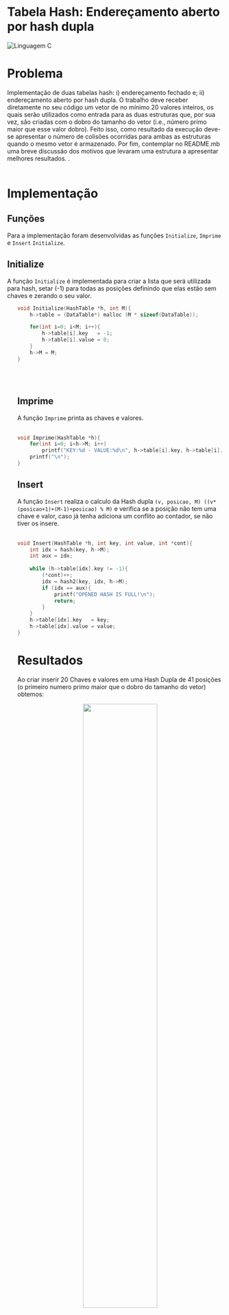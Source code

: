 # Tabela Hash: Endereçamento aberto por hash dupla

![Linguagem C](https://img.shields.io/badge/Linguagem-C-green.svg)


<h1> Problema</h1>

Implementação de duas tabelas hash: i) endereçamento fechado e; ii) endereçamento aberto por hash dupla. O trabalho deve receber diretamente no seu código um vetor de no mínimo 20 valores inteiros, os quais serão utilizados como entrada  para as duas estruturas que, por sua vez, são criadas com o dobro do tamanho do vetor (i.e., número primo maior que esse valor dobro). Feito isso, como resultado da execução deve-se apresentar o número de colisões ocorridas para ambas as estruturas quando o mesmo vetor é armazenado. Por fim, contemplar no README.mb uma breve discussão dos motivos que levaram uma estrutura a apresentar melhores resultados. .
<br></br>

<h1>Implementação </h1>
<h2>Funções</h2>
Para a implementação foram desenvolvidas as funções <code>Initialize</code>, <code>Imprime</code> e <code>Insert</code>  <code>Initialize</code>.
<h2>Initialize</h2>
A função <code>Initialize</code> é implementada para criar a lista que será utilizada para hash, setar (-1) para todas as posições definindo que elas estão sem chaves e zerando o seu valor.
<ul>

```   C
void Initialize(HashTable *h, int M){
	h->table = (DataTable*) malloc (M * sizeof(DataTable));

	for(int i=0; i<M; i++){
		h->table[i].key   = -1;
		h->table[i].value = 0;
	}
	h->M = M;
}
 ```
<br></br>
<h2>Imprime</h2>
A função <code>Imprime</code> printa as chaves e valores.
<br></br>

```   C
void Imprime(HashTable *h){
	for(int i=0; i<h->M; i++)
		printf("KEY:%d - VALUE:%d\n", h->table[i].key, h->table[i].value);
	printf("\n");
}
 ```
<h2>Insert</h2>
A função <code>Insert</code> realiza o calculo da Hash dupla <code>(v, posicao, M) ((v*(posicao+1)+(M-1)+posicao) % M)</code> e verifica se a posição não tem uma chave e valor, caso já tenha adiciona um conflito ao contador, se não tiver os insere.
<br></br>

```   C
void Insert(HashTable *h, int key, int value, int *cont){
	int idx = hash(key, h->M);
	int aux = idx;
	
	while (h->table[idx].key != -1){
		(*cont)++;
		idx = hash2(key, idx, h->M);
		if (idx == aux){
			printf("OPENED HASH IS FULL!\n");
			return;
		}
	}		
	h->table[idx].key   = key;
	h->table[idx].value = value;
}
 ```
<h1>Resultados </h1> 
Ao criar inserir 20 Chaves e valores em uma Hash Dupla de 41 posições (o primeiro numero primo maior que o dobro do tamanho do vetor) obtemos: 

<p align = 'center' ><img src="https://user-images.githubusercontent.com/56900319/177898481-91d47346-b6bb-4fe8-9a2a-2f1ec937e5f7.png" width = "60%"></p>



Sendo printado chave, valor e quantidade de colisões que aconteceram na execução.
# Compilação e Execução


| Comando                |  Função                                                                                           |                     
| -----------------------| ------------------------------------------------------------------------------------------------- |
|  `make clean`          | Apaga a última compilação realizada contida na pasta build                                        |
|  `make`                | Executa a compilação do programa utilizando o gcc, e o resultado vai para a pasta build           |
|  `make run`            | Executa o programa da pasta build após a realização da compilação                                 |
